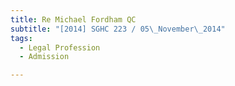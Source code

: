 ```yaml
---
title: Re Michael Fordham QC 
subtitle: "[2014] SGHC 223 / 05\_November\_2014"
tags:
  - Legal Profession
  - Admission

---
```


